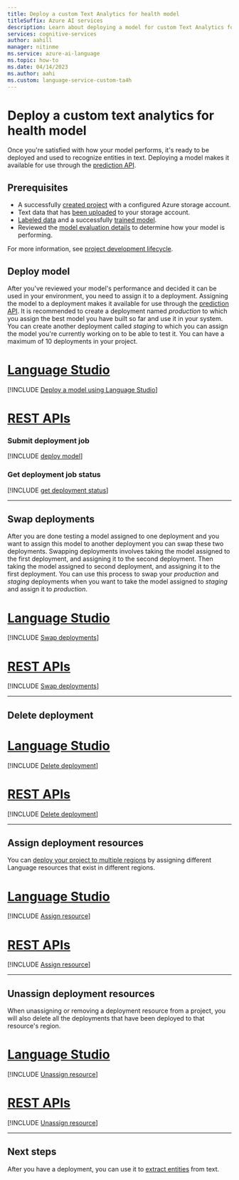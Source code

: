 ```yaml
---
title: Deploy a custom Text Analytics for health model
titleSuffix: Azure AI services
description: Learn about deploying a model for custom Text Analytics for health.
services: cognitive-services
author: aahill
manager: nitinme
ms.service: azure-ai-language
ms.topic: how-to
ms.date: 04/14/2023
ms.author: aahi
ms.custom: language-service-custom-ta4h
---
```


# Deploy a custom text analytics for health model

Once you're satisfied with how your model performs, it's ready to be deployed and used to recognize entities in text. Deploying a model makes it available for use through the [prediction API](https://aka.ms/ct-runtime-swagger).

## Prerequisites

* A successfully [created project](create-project.md) with a configured Azure storage account.
* Text data that has [been uploaded](design-schema.md#data-preparation) to your storage account.
* [Labeled data](label-data.md) and a successfully [trained model](train-model.md).
* Reviewed the [model evaluation details](view-model-evaluation.md) to determine how your model is performing.

For more information, see [project development lifecycle](../overview.md#project-development-lifecycle).

## Deploy model

After you've reviewed your model's performance and decided it can be used in your environment, you need to assign it to a deployment. Assigning the model to a deployment makes it available for use through the [prediction API](https://aka.ms/ct-runtime-swagger). It is recommended to create a deployment named *production* to which you assign the best model you have built so far and use it in your system. You can create another deployment called *staging* to which you can assign the model you're currently working on to be able to test it. You can have a maximum of 10 deployments in your project. 

# [Language Studio](#tab/language-studio)

[!INCLUDE [Deploy a model using Language Studio](../includes/language-studio/deploy-model.md)]
   
# [REST APIs](#tab/rest-api)

### Submit deployment job

[!INCLUDE [deploy model](../includes/rest-api/deploy-model.md)]

### Get deployment job status

[!INCLUDE [get deployment status](../includes/rest-api/get-deployment-status.md)]

---

## Swap deployments

After you are done testing a model assigned to one deployment and you want to assign this model to another deployment you can swap these two deployments. Swapping deployments involves taking the model assigned to the first deployment, and assigning it to the second deployment. Then taking the model assigned to second deployment, and assigning it to the first deployment. You can use this process to swap your *production* and *staging* deployments when you want to take the model assigned to *staging* and assign it to *production*. 

# [Language Studio](#tab/language-studio)

[!INCLUDE [Swap deployments](../includes/language-studio/swap-deployment.md)]

# [REST APIs](#tab/rest-api)

[!INCLUDE [Swap deployments](../includes/rest-api/swap-deployment.md)]

---


## Delete deployment

# [Language Studio](#tab/language-studio)

[!INCLUDE [Delete deployment](../includes/language-studio/delete-deployment.md)]

# [REST APIs](#tab/rest-api)

[!INCLUDE [Delete deployment](../includes/rest-api/delete-deployment.md)]

---

## Assign deployment resources

You can [deploy your project to multiple regions](../../concepts/custom-features/multi-region-deployment.md) by assigning different Language resources that exist in different regions.

# [Language Studio](#tab/language-studio)

[!INCLUDE [Assign resource](../../conversational-language-understanding/includes/language-studio/assign-resources.md)]

# [REST APIs](#tab/rest-api)

[!INCLUDE [Assign resource](../../custom-text-classification/includes/rest-api/assign-resources.md)]

---

## Unassign deployment resources

When unassigning or removing a deployment resource from a project, you will also delete all the deployments that have been deployed to that resource's region.

# [Language Studio](#tab/language-studio)

[!INCLUDE [Unassign resource](../../conversational-language-understanding/includes/language-studio/unassign-resources.md)]

# [REST APIs](#tab/rest-api)

[!INCLUDE [Unassign resource](../../custom-text-classification/includes/rest-api/unassign-resources.md)]

---

## Next steps

After you have a deployment, you can use it to [extract entities](call-api.md) from text.
